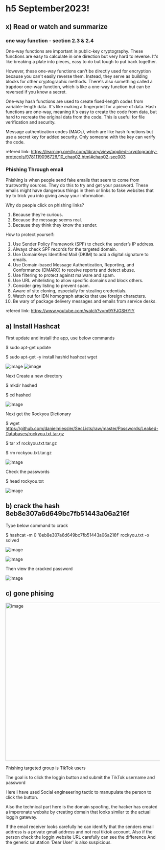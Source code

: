 # h5 September2023!

## x) Read or watch and summarize

### one way function - section 2.3 & 2.4

One-way functions are important in public-key cryptography. These functions are easy to calculate in one direction but very hard to reverse. It's like breaking a plate into pieces, easy to do but tough to put back together. 

However, these one-way functions can't be directly used for encryption because you can't easily reverse them. Instead, they serve as building blocks for other cryptographic methods. There's also something called a trapdoor one-way function, which is like a one-way function but can be reversed if you know a secret. 

One-way hash functions are used to create fixed-length codes from variable-length data. It's like making a fingerprint for a piece of data. Hash functions are one-way, meaning it's easy to create the code from data, but hard to recreate the original data from the code. This is useful for file verification and security.

Message authentication codes (MACs), which are like hash functions but use a secret key for added security. Only someone with the key can verify the code.

refered link: https://learning.oreilly.com/library/view/applied-cryptography-protocols/9781119096726/10_chap02.html#chap02-sec003


### Phishing Through email

Phishing is when people send fake emails that seem to come from trustworthy sources. They do this to try and get your password. These emails might have dangerous things in them or links to fake websites that try to trick you into giving away your information.

Why do people click on phishing links?

1.	Because they’re curious.
2.	Because the message seems real.
3.	Because they think they know the sender.

How to protect yourself:

1.	Use Sender Policy Framework (SPF) to check the sender’s IP address.
2.	Always check SPF records for the targeted domain.
3.	Use DomainKeys Identified Mail (DKIM) to add a digital signature to emails.
4.	Use Domain-based Message Authentication, Reporting, and Conformance (DMARC) to receive reports and detect abuse.
5.	Use filtering to protect against malware and spam.
6.	Use URL whitelisting to allow specific domains and block others.
7.	Consider grey listing to prevent spam.
8.	Aware of site cloning, especially for stealing credentials.
9.	Watch out for IDN homograph attacks that use foreign characters.
10.	Be wary of package delivery messages and emails from service desks.

refered link: https://www.youtube.com/watch?v=m9YFJGSHYtY


## a) Install Hashcat

First update and install the app, use below commands

$ sudo apt-get update

$ sudo apt-get -y install hashid hashcat wget

![image](https://github.com/QwQw-1122/Information-Security-course/assets/142783507/77373467-10f6-47cb-9e45-2eb48e46a305)
![image](https://github.com/QwQw-1122/Information-Security-course/assets/142783507/df698902-b962-49f1-93b3-ae8cbd94ffc4)

Next Create a new directory

$ mkdir hashed

$ cd hashed

![image](https://github.com/QwQw-1122/Information-Security-course/assets/142783507/36f6a4cc-d6af-4146-a89e-19566c86f523)

Next get the Rockyou Dictionary

$ wget https://github.com/danielmiessler/SecLists/raw/master/Passwords/Leaked-Databases/rockyou.txt.tar.gz

$ tar xf rockyou.txt.tar.gz

$ rm rockyou.txt.tar.gz

![image](https://github.com/QwQw-1122/Information-Security-course/assets/142783507/8208a82a-fd7d-425d-905d-a1470993ff04)

Check the passwords

$ head rockyou.txt

![image](https://github.com/QwQw-1122/Information-Security-course/assets/142783507/635255ac-760c-46a2-865f-fc625370009c)

## b) crack the hash 8eb8e307a6d649bc7fb51443a06a216f

Type below command to crack

$ hashcat -m 0 '8eb8e307a6d649bc7fb51443a06a216f' rockyou.txt -o solved

![image](https://github.com/QwQw-1122/Information-Security-course/assets/142783507/2311a987-1ea3-43a8-b1ad-ea3f09a753d3)

![image](https://github.com/QwQw-1122/Information-Security-course/assets/142783507/06b14e56-fba3-4e82-9bcf-57934d0ed3f8)

Then view the cracked password

![image](https://github.com/QwQw-1122/Information-Security-course/assets/142783507/df01ee90-c16c-4fa3-aad5-2ebcd5616e0b)

## c) gone phising

<img width="517" alt="image" src="https://github.com/QwQw-1122/Information-Security-course/assets/142783507/379dc78f-1dd2-4e17-bb06-267f0c85dc71">

Phishing targeted group is TikTok users

The goal is to click the loggin button and submit the TikTok username and password

Here i have used Social engineeering tactic to manupulate the person to click the button.

Also the technical part here is the domain spoofing, the hacker has created a imperonate website by creating domain that looks similar to the actual loggin gateway.

If the email receiver looks carefully he can identify that the senders email address is a private gmail address and not real tiktok acoount. 
Also if the person check the loggin website URL carefully can see the difference
And the generic salutation 'Dear User' is also suspicious.



















